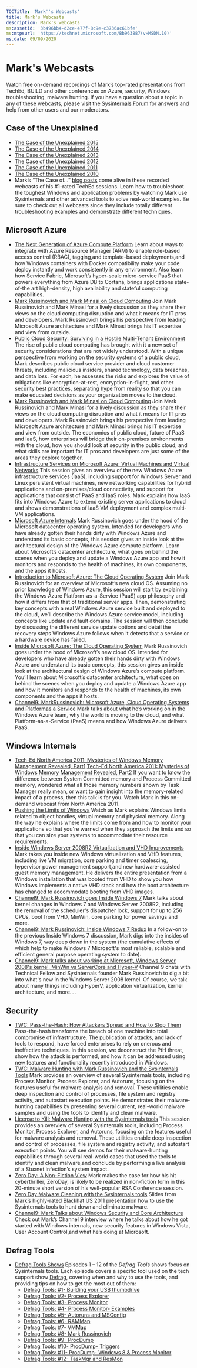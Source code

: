 ```yaml
---
TOCTitle: 'Mark''s Webcasts'
title: Mark's Webcasts
description: Mark's webcasts
ms:assetid: '3b496bb4-d2ce-477f-8c9e-c3736ac61bfe'
ms:mtpsurl: 'https://technet.microsoft.com/Bb963887(v=MSDN.10)'
ms.date: 09/09/2020
---
```


# Mark's Webcasts

Watch free on-demand recordings of Mark’s top-rated presentations from
TechEd, BUILD and other conferences on Azure, security, Windows
troubleshooting, malware hunting. If you have a question about a topic
in any of these webcasts, please visit the [Sysinternals
Forum](https://forum.sysinternals.com/) for answers and help from other
users and our moderators.

## Case of the Unexplained

- [The Case of the Unexplained 2015](https://channel9.msdn.com/events/ignite/2015/brk3316)
- [The Case of the Unexplained 2014](https://channel9.msdn.com/events/teched/northamerica/2014/win-b354)
- [The Case of the Unexplained 2013](https://channel9.msdn.com/events/teched/northamerica/2013/wca-b306#fbid=iji0b0vlcbg)
- [The Case of the Unexplained 2012](https://channel9.msdn.com/events/teched/northamerica/2012/wcl301)
- [The Case of the Unexplained 2011](https://channel9.msdn.com/events/teched/northamerica/2011/wcl304)
- [The Case of the Unexplained 2010](https://channel9.msdn.com/events/teched/northamerica/2010/wcl315)
- Mark’s  “The Case of…” [blog posts](https://technet.microsoft.com/sysinternals/bb963890.aspx) come alive in  these recorded webcasts of his #1-rated TechEd sessions. Learn how to troubleshoot the toughest Windows and application problems by watching Mark use Sysinternals and other advanced tools to solve real-world examples. Be sure to check out all webcasts since they include totally different troubleshooting examples and demonstrate different techniques.

## Microsoft Azure

- [The Next Generation of  Azure Compute Platform](https://channel9.msdn.com/events/build/2015/3-618)
Learn about ways to  integrate with Azure Resource Manager (ARM) to  enable  role-based  access  control (RBAC), tagging,and template-based  deployments,and how Windows containers  with Docker  compatibility make your code deploy  instantly and work consistently in  any environment. Also learn how Service Fabric, Microsoft’s hyper-scale micro-service PaaS that powers  everything  from Azure DB  to  Cortana, brings  applications state-of-the art high-density, high availability and stateful computing capabilities.
- [Mark Russinovich and Mark Minasi  on  Cloud Computing](https://channel9.msdn.com/events/ignite/2015/brk2477)
Join Mark Russinovich and Mark Minasi  for a lively  discussion  as  they share their views on  the cloud computing disruption  and what it  means for IT  pros and developers. Mark Russinovich brings  his perspective from leading Microsoft Azure architecture and Mark Minasi  brings  his IT  expertise and view from outside.
- [Public Cloud Security: Surviving in a Hostile Multi-Tenant Environment](https://channel9.msdn.com/events/teched/northamerica/2014/dcim-b306)
 The rise of  public  cloud computing has brought with it a new set of  security considerations  that are not widely  understood. With a unique  perspective from working on  the security systems of a public  cloud,  Mark describes public  cloud service provider and cloud customer threats, including malicious insiders, shared  technology, data breaches, and data loss. For each, he  assesses the risks and explores the value of  mitigations like encryption-at-rest, encryption-in-flight, and other security best practices,  separating  hype from reality so  that you can make educated decisions as  your organization moves to  the cloud.
- [Mark Russinovich and Mark Minasi  on  Cloud Computing](https://channel9.msdn.com/events/teched/northamerica/2014/dcim-b386)
 Join Mark Russinovich and Mark Minasi  for a lively  discussion  as  they share their views on  the cloud computing disruption  and what it  means for IT  pros and developers. Mark Russinovich brings  his perspective from leading Microsoft Azure architecture and Mark Minasi  brings  his IT  expertise and view from outside. The economics of  public  cloud,  future  of  PaaS and IaaS, how enterprises will bridge  their on-premises environments with the cloud,  how you should  look at  security in  the public  cloud,  and what skills  are important for IT  pros and developers  are just some of  the areas they explore together.
- [Infrastructure Services on  Microsoft Azure:  Virtual Machines and Virtual Networks](https://channel9.msdn.com/events/teched/northamerica/2013/mdc-b212)
 This session gives an  overview of  the new Windows Azure infrastructure  services (IaaS), including support for Windows Server  and Linux persistent  virtual machines, new networking  capabilities for hybrid  applications and on-premises/cloud connectivity, and support for applications that consist of  PaaS and IaaS roles.  Mark explains how IaaS fits into Windows Azure to  extend  existing server  applications to  cloud and shows demonstrations  of  IaaS VM  deployment  and complex multi-VM applications.
- [Microsoft  Azure Internals](https://channel9.msdn.com/events/teched/northamerica/2013/wad-b402)
  Mark Russinovich goes under the hood of  the Microsoft datacenter  operating system. Intended for developers  who have already gotten their hands dirty with Windows Azure and understand  its basic concepts, this session gives an  inside  look at  the architectural design  of  the Windows Azure compute platform. Learn about Microsoft’s datacenter  architecture, what goes on  behind  the scenes  when you deploy  and update  a Windows Azure app and how it  monitors and responds to  the health  of  machines, its own components, and the apps it  hosts.
- [Introduction to  Microsoft Azure:  The Cloud Operating System](https://channel9.msdn.com/events/build/build2011/sac-852f)
  Join Mark Russinovich for an  overview of  Microsoft’s new cloud OS. Assuming no  prior knowledge of  Windows Azure,  this session will start by  explaining  the Windows Azure Platform-as-a-Service (PaaS)  app philosophy  and how it  differs from that of  traditional server  apps. Then, demonstrating key concepts with a real Windows Azure service built and deployed to  the cloud,  we’ll describe the Windows Azure service model,  including concepts like update  and fault domains. The session will then conclude by  discussing  the different service update  options and detail  the recovery steps Windows Azure follows when it  detects that a service or a hardware device  has failed.
- [Inside Microsoft Azure:  The Cloud Operating System](https://channel9.msdn.com/events/build/build2011/sac-853t)
  Mark Russinovich goes under the hood of  Microsoft’s new cloud OS. Intended for developers  who have already gotten  their hands dirty with Windows Azure and understand  its basic concepts, this session gives an  inside  look at  the architectural design  of  Windows Azure’s compute platform. You’ll  learn about Microsoft’s datacenter  architecture, what goes on  behind  the scenes  when you deploy  and update  a Windows Azure app and how it  monitors and responds to  the health  of  machines, its own components  and the apps it  hosts.
- [Channel9:  MarkRussinovich: Microsoft Azure,  Cloud Operating Systems and Platformas a Service](https://channel9.msdn.com/shows/going+deep/mark-russinovich-windows-azure-cloud-operating-systems-and-platform-as-a-service)
 Mark talks about what he’s working on  in  the Windows Azure team, why the world is  moving  to  the cloud,  and what Platform-as-a-Service (PaaS)  means and how Windows Azure delivers PaaS.

## Windows Internals

- [Tech-Ed North America 2011: Mysteries of  Windows Memory  Management  Revealed, Part1](https://channel9.msdn.com/events/teched/northamerica/2011/wcl405)
[Tech-Ed North America 2011: Mysteries of  Windows Memory  Management  Revealed, Part2](https://channel9.msdn.com/events/teched/northamerica/2011/wcl406)
If  you want to  know the difference  between System  Committed memory  and Process Committed memory, wondered what all those memory  numbers shown by  Task Manager really  mean, or  want to  gain insight into the memory-related  impact  of a process, then this talk is  for you. Watch Mark in  this on-demand webcast from North America 2011.
- [Pushing the Limits  of  Windows](https://channel9.msdn.com/events/teched/europe/2009/cli402)
 Watch as  Mark explains Windows limits  related to  object  handles, virtual memory  and physical memory. Along the way he  explains where the limits  come from and how to  monitor your applications so  that you're  warned  when they approach the limits  and so  that you can size your systems to  accommodate their resource requirements.
- [Inside Windows Server  2008R2  Virtualization  and VHD Improvements](https://channel9.msdn.com/events/teched/northamerica/2009/vir401)
Mark takes you inside  new Windows virtualization  and VHD features, including live VM  migration,  core parking and timer coalescing, hypervisor  power management  support,and new hardware-assisted guest memory  management. He  delivers the entire  presentation from a Windows installation that was booted  from VHD to  show you how Windows implements  a native  VHD stack and how the boot architecture has changed to  accommodate booting from VHD images.
- [Channel9:  Mark Russinovich goes Inside  Windows 7](https://channel9.msdn.com/shows/going+deep/mark-russinovich-inside-windows-7/)
 Mark talks about kernel  changes in  Windows 7 and Windows Server  2008R2, including the removal of  the scheduler's dispatcher  lock, support for up  to  256 CPUs, boot from VHD, MinWin, core parking for power savings and more.
- [Channel9:  Mark Russinovich: Inside  Windows 7 Redux](https://channel9.msdn.com/shows/going+deep/mark-russinovich-inside-windows-7-redux)
  In a follow-on to  the previous Inside  Windows 7 discussion, Mark digs into the insides of  Windows 7,  way deep down in  the system  (the cumulative effects of  which help to  make Windows 7 Microsoft's most reliable, scalable and efficient general purpose operating system  to  date).
- [Channel9:  Mark talks about working at  Microsoft,  Windows Server  2008's  kernel, MinWin  vs  ServerCore  and Hyper-V](https://channel9.msdn.com/shows/going+deep/mark-russinovich-on-working-at-microsoft-windows-server-2008-kernel-minwin-vs-servercore-hyperv/)
 Channel 9 chats with Technical Fellow  and Sysinternals founder Mark Russinovich to  dig a bit into what's  new in  the Windows Server  2008 kernel. Of  course, we  talk about many things  including HyperV, application virtualization, kernel  architecture, and more....

## Security

- [TWC: Pass-the-Hash:  How Attackers Spread  and How to  Stop Them](https://channel9.msdn.com/events/teched/northamerica/2014/dcim-b359)
  Pass-the-hash transforms  the breach  of  one machine into total compromise  of  infrastructure. The publication of  attacks, and lack of  tools to  respond, have forced  enterprises to  rely on  onerous and ineffective techniques. In  this session, we  deconstruct the PtH threat, show how the attack  is  performed,  and how it  can be  addressed using new features and functionality recently introduced  in  Windows.
- [TWC: Malware Hunting with Mark Russinovich and the Sysinternals Tools](https://channel9.msdn.com/events/teched/northamerica/2014/dcim-b368)
 Mark provides an  overview of  several Sysinternals tools,  including Process Monitor, Process Explorer, and Autoruns, focusing on  the features useful  for malware analysis and removal. These utilities enable  deep inspection  and control of  processes,  file system  and registry activity, and autostart execution points. He  demonstrates their malware-hunting capabilities by  presenting  several current, real-world  malware samples and using the tools to  identify and clean malware.
- [License to  Kill: Malware Hunting with the Sysinternals tools](https://channel9.msdn.com/events/teched/northamerica/2013/atc-b308)
  This session provides an  overview of  several Sysinternals tools,  including Process Monitor, Process Explorer, and Autoruns, focusing on  the features useful  for malware analysis and removal. These utilities enable  deep inspection  and control of  processes,  file system  and registry activity, and autostart execution points. You will see demos for their malware-hunting capabilities through several real-world  cases that used the tools to  identify and clean malware,and conclude by  performing  a live analysis of a Stuxnet infection’s system  impact.
- [Zero Day: A Non-Fiction View](https://www.youtube.com/watch?v=sx7lxvb5zd8)
  Mark makes the case for how his hit cyberthriller,  ZeroDay, is  likely  to  be  realized in non-fiction form in  this 20-minute short version of  his well-popular RSA Conference  session.
- [Zero Day Malware Cleaning with the Sysinternals tools](https://download.sysinternals.com/files/SysinternalsMalwareCleaning.pdf)
 Slides  from Mark’s  highly-rated Blackhat US  2011 presentation  how to  use the Sysinternals tools to  hunt down and eliminate malware.
- [Channel9:  Mark Talks about Windows Security and Core Architecture](https://channel9.msdn.com/showpost.aspx?postid=294410)
Check out Mark’s  Channel 9 interview where he  talks about how he  got started with Windows internals,  new security features in  Windows Vista,  User Account Control,and what he’s doing at  Microsoft.

## Defrag Tools

- [Defrag Tools Shows](https://channel9.msdn.com/shows/defrag-tools)
  Episodes 1 – 12 of the *Defrag Tools* shows focus on Sysinternals tools. Each episode covers a specific tool used on the tech support show [Defrag](https://channel9.msdn.com/shows/the-defrag-show), covering when
  and why to use the tools, and providing tips on how to get the most out of them:
  - [Defrag Tools: #1- Building your USB thumbdrive](https://shows/defrag-tools/building-your-usb-thumbdrive)
  - [Defrag Tools: #2- Process Explorer](https://shows/defrag-tools/2-process-explorer)
  - [Defrag Tools: #3- Process Monitor](https://shows/defrag-tools/3-process-monitor)
  - [Defrag Tools: #4- Process Monitor- Examples](https://shows/defrag-tools/4-process-monitor)
  - [Defrag Tools: #5- Autoruns and MSConfig](https://shows/defrag-tools/5-autoruns)
  - [Defrag Tools: #6- RAMMap](https://shows/defrag-tools/6-rammap)
  - [Defrag Tools: #7- VMMap](https://shows/defrag-tools/7-vmmap)
  - [Defrag Tools: #8- Mark Russinovich](https://shows/defrag-tools/live-teched-2014-mark-russinovich)
  - [Defrag Tools: #9- ProcDump](https://shows/defrag-tools/9-procdump)
  - [Defrag Tools: #10- ProcDump- Triggers](https://shows/defrag-tools/10-procdump-triggers)
  - [Defrag Tools: #11- ProcDump- Windows 8 & Process Monitor](https://shows/defrag-tools/11-procdump-windows-8-process-monitor)
  - [Defrag Tools: #12- TaskMgr and ResMon](https://shows/defrag-tools/12-taskmgr-resmon)
